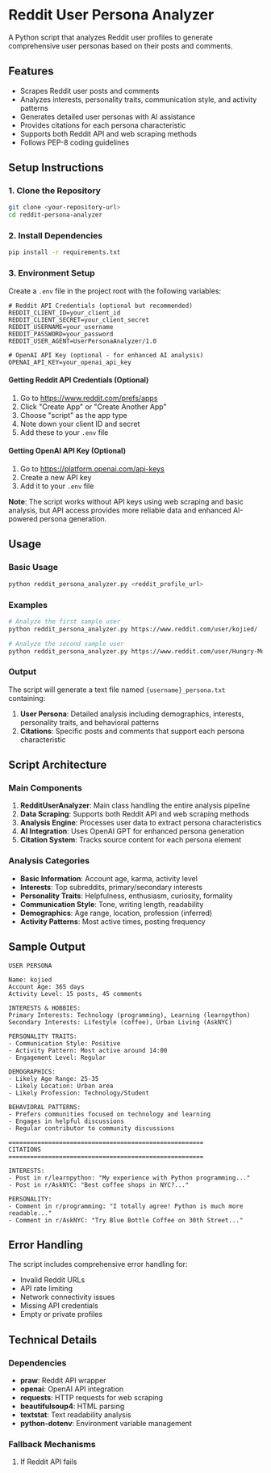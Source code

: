 # Reddit User Persona Analyzer

A Python script that analyzes Reddit user profiles to generate comprehensive user personas based on their posts and comments.

## Features

- Scrapes Reddit user posts and comments
- Analyzes interests, personality traits, communication style, and activity patterns  
- Generates detailed user personas with AI assistance
- Provides citations for each persona characteristic
- Supports both Reddit API and web scraping methods
- Follows PEP-8 coding guidelines

## Setup Instructions

### 1. Clone the Repository

```bash
git clone <your-repository-url>
cd reddit-persona-analyzer
```

### 2. Install Dependencies

```bash
pip install -r requirements.txt
```

### 3. Environment Setup

Create a `.env` file in the project root with the following variables:

```env
# Reddit API Credentials (optional but recommended)
REDDIT_CLIENT_ID=your_client_id
REDDIT_CLIENT_SECRET=your_client_secret
REDDIT_USERNAME=your_username
REDDIT_PASSWORD=your_password
REDDIT_USER_AGENT=UserPersonaAnalyzer/1.0

# OpenAI API Key (optional - for enhanced AI analysis)
OPENAI_API_KEY=your_openai_api_key
```

#### Getting Reddit API Credentials (Optional)

1. Go to https://www.reddit.com/prefs/apps
2. Click "Create App" or "Create Another App"
3. Choose "script" as the app type
4. Note down your client ID and secret
5. Add these to your `.env` file

#### Getting OpenAI API Key (Optional)

1. Go to https://platform.openai.com/api-keys
2. Create a new API key
3. Add it to your `.env` file

**Note**: The script works without API keys using web scraping and basic analysis, but API access provides more reliable data and enhanced AI-powered persona generation.

## Usage

### Basic Usage

```bash
python reddit_persona_analyzer.py <reddit_profile_url>
```

### Examples

```bash
# Analyze the first sample user
python reddit_persona_analyzer.py https://www.reddit.com/user/kojied/

# Analyze the second sample user  
python reddit_persona_analyzer.py https://www.reddit.com/user/Hungry-Move-6603/
```

### Output

The script will generate a text file named `{username}_persona.txt` containing:

1. **User Persona**: Detailed analysis including demographics, interests, personality traits, and behavioral patterns
2. **Citations**: Specific posts and comments that support each persona characteristic

## Script Architecture

### Main Components

1. **RedditUserAnalyzer**: Main class handling the entire analysis pipeline
2. **Data Scraping**: Supports both Reddit API and web scraping methods
3. **Analysis Engine**: Processes user data to extract persona characteristics
4. **AI Integration**: Uses OpenAI GPT for enhanced persona generation
5. **Citation System**: Tracks source content for each persona element

### Analysis Categories

- **Basic Information**: Account age, karma, activity level
- **Interests**: Top subreddits, primary/secondary interests
- **Personality Traits**: Helpfulness, enthusiasm, curiosity, formality
- **Communication Style**: Tone, writing length, readability
- **Demographics**: Age range, location, profession (inferred)
- **Activity Patterns**: Most active times, posting frequency

## Sample Output

```
USER PERSONA

Name: kojied
Account Age: 365 days
Activity Level: 15 posts, 45 comments

INTERESTS & HOBBIES:
Primary Interests: Technology (programming), Learning (learnpython)
Secondary Interests: Lifestyle (coffee), Urban Living (AskNYC)

PERSONALITY TRAITS:
- Communication Style: Positive
- Activity Pattern: Most active around 14:00
- Engagement Level: Regular

DEMOGRAPHICS:
- Likely Age Range: 25-35
- Likely Location: Urban area
- Likely Profession: Technology/Student

BEHAVIORAL PATTERNS:
- Prefers communities focused on technology and learning
- Engages in helpful discussions
- Regular contributor to community discussions

======================================================
CITATIONS
======================================================

INTERESTS:
- Post in r/learnpython: "My experience with Python programming..."
- Post in r/AskNYC: "Best coffee shops in NYC?..."

PERSONALITY:
- Comment in r/programming: "I totally agree! Python is much more readable..."
- Comment in r/AskNYC: "Try Blue Bottle Coffee on 30th Street..."
```

## Error Handling

The script includes comprehensive error handling for:

- Invalid Reddit URLs
- API rate limiting
- Network connectivity issues
- Missing API credentials
- Empty or private profiles

## Technical Details

### Dependencies

- **praw**: Reddit API wrapper
- **openai**: OpenAI API integration
- **requests**: HTTP requests for web scraping
- **beautifulsoup4**: HTML parsing
- **textstat**: Text readability analysis
- **python-dotenv**: Environment variable management

### Fallback Mechanisms

1. If Reddit API fails